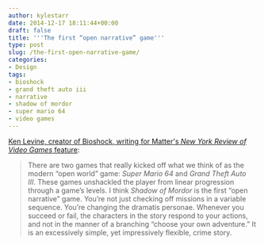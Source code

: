 ```yaml
---
author: kylestarr
date: 2014-12-17 18:11:44+00:00
draft: false
title: '''The first “open narrative” game'''
type: post
slug: /the-first-open-narrative-game/
categories:
- Design
tags:
- bioshock
- grand theft auto iii
- narrative
- shadow of mordor
- super mario 64
- video games
---
```


[Ken Levine, creator of Bioshock, writing for Matter's _New York Review of Video Games_ feature](https://medium.com/matter/the-road-goes-ever-on-105f33453e55):

> There are two games that really kicked off what we think of as the modern “open world” game: _Super Mario 64_ and _Grand Theft Auto III_. These games unshackled the player from linear progression through a game’s levels. I think _Shadow of Mordor_ is the first “open narrative” game. You’re not just checking off missions in a variable sequence. You’re changing the dramatis personae. Whenever you succeed or fail, the characters in the story respond to your actions, and not in the manner of a branching “choose your own adventure.” It is an excessively simple, yet impressively flexible, crime story.
